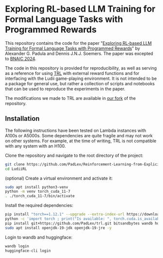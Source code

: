 # Exploring RL-based LLM Training for Formal Language Tasks with Programmed Rewards

This repository contains the code for the paper "[Exploring RL-based LLM Training for Formal Language Tasks with Programmed Rewards](https://arxiv.org/abs/2410.17126)" by Alexander G. Padula and Dennis J.N.J. Soemers. The paper was excepted to [BNAIC 2024](https://bnaic2024.sites.uu.nl).

The code in this repository is provided for reproducibility, as well as serving as a reference for using [TRL](https://github.com/huggingface/trl) with external reward functions and for interfacing with the Ludii game-playing environment. It is not intended to be a package for general use, but rather a collection of scripts and notebooks that can be used to reproduce the experiments in the paper.

The modifications we made to TRL are available in [our fork](https://github.com/PadLex/trl) of the repository.

## Installation
The following instructions have been tested on Lambda instances with A100s or A5000s. Some dependencies are quite fragile and may not work on other systems. For example, at the time of writing, TRL is not compatible with any system with an H100.

Clone the repository and navigate to the root directory of the project:
```bash
git clone https://github.com/PadLex/Reinforcement-Learning-from-Explicitly-Programmed-Reward-Signals.git
cd LudiiRL
```

(optional) Create a virtual environment and activate it:
```bash
sudo apt install python3-venv
python -m venv torch_cuda_11-7
. ./torch_cuda_11-7/bin/activate
```

Install the required dependencies:
```bash
pip install "torch==1.12.1" --upgrade --extra-index-url https://download.pytorch.org/whl/cu113
python -c 'import torch ; print("Is available: ", torch.cuda.is_available()) ; print("Pytorch CUDA Compiled version: ", torch._C._cuda_getCompiledVersion()) ; print("Pytorch version: ", torch.version) ; print("pytorch file: ", torch.__file__)'
pip install git+https://github.com/PadLex/trl.git bitsandbytes wandb huggingface_hub nltk
sudo apt install openjdk-19-jdk openjdk-19-jre -y
```

Login to wandb and huggingface:
```bash
wandb login
huggingface-cli login
```
